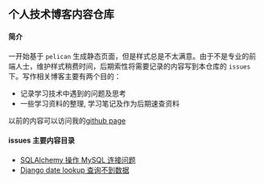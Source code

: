 个人技术博客内容仓库
-----------------
#### 简介
一开始基于 `pelican` 生成静态页面，但是样式总是不太满意。由于不是专业的前端人士，维护样式稍费时间，后期索性将需要记录的内容写到本仓库的 `issues` 下。写作相关博客主要有两个目的：

- 记录学习技术中遇到的问题及思考
- 一些学习资料的整理, 学习笔记及作为后期速查资料

以前的内容可以访问我的[github page](https://boyaziqi.github.io/)

#### issues 主要内容目录
- [SQLAlchemy 操作 MySQL 连接问题](https://github.com/boyaziqi/CatsAction/issues/3)
- [Django date lookup 查询不到数据](https://github.com/boyaziqi/CatsAction/issues/9)
